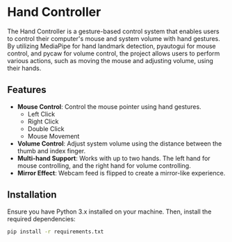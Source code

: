 # Hand Controller

The Hand Controller is a gesture-based control system that enables users to control their computer's mouse and system volume with hand gestures. By utilizing MediaPipe for hand landmark detection, pyautogui for mouse control, and pycaw for volume control, the project allows users to perform various actions, such as moving the mouse and adjusting volume, using their hands.

## Features

- **Mouse Control**: Control the mouse pointer using hand gestures.
  - Left Click
  - Right Click
  - Double Click
  - Mouse Movement
- **Volume Control**: Adjust system volume using the distance between the thumb and index finger.
- **Multi-hand Support**: Works with up to two hands. The left hand for mouse controlling, and the right hand for volume controlling.
- **Mirror Effect**: Webcam feed is flipped to create a mirror-like experience.

## Installation

Ensure you have Python 3.x installed on your machine. Then, install the required dependencies:

```bash
pip install -r requirements.txt
